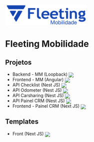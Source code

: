 <img src="img/Logo.png" />
<h1>Fleeting Mobilidade</h1>

<h2>Projetos</h2>
<ul>
    <li>Backend - MM (Loopback) <img class="loopback" src="https://seeklogo.com/images/L/loopback-logo-517982E646-seeklogo.com.png" /></li> 
    <li>Frontend - MM (Angular) <img class="angular" src="https://upload.wikimedia.org/wikipedia/commons/thumb/c/cf/Angular_full_color_logo.svg/2048px-Angular_full_color_logo.svg.png" /></li>
    <li>API Checklist (Nest JS) <img class="nest" src="https://docs.nestjs.com/assets/logo-small.svg" /></li>
    <li>API Odometer (Nest JS) <img class="nest" src="https://docs.nestjs.com/assets/logo-small.svg" /></li>
    <li>API Carsharing (Nest JS) <img class="nest" src="https://docs.nestjs.com/assets/logo-small.svg" /></li>
    <li>API Painel CRM (Nest JS) <img class="nest" src="https://docs.nestjs.com/assets/logo-small.svg" /></li>
    <li>Frontend - Painel CRM (Next JS) <img class="nest" src="https://www.rlogical.com/wp-content/uploads/2021/08/Rlogical-Blog-Images-thumbnail.png" /></li>
</ul>

<h2>Templates</h2>
<ul>
    <li>Front (Next JS) <img class="nest" src="https://www.rlogical.com/wp-content/uploads/2021/08/Rlogical-Blog-Images-thumbnail.png" /></li>
</ul>

<style>
    .nest {
        margin-bottom: -5px;
        height: 20px;
    }
    .angular{
        margin-bottom: -5px;
        height: 25px;
    }
    .loopback{
        margin-bottom: -5px;
        height: 20px;
    }
</style>

